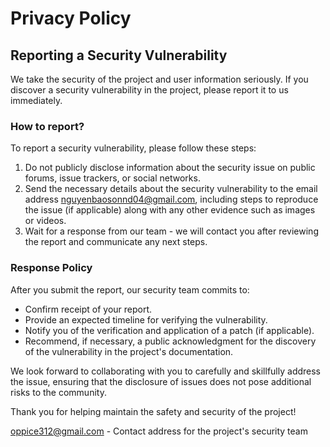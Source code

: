 # Privacy Policy

## Reporting a Security Vulnerability

We take the security of the project and user information seriously. If you discover a security vulnerability in the project, please report it to us immediately.

### How to report?

To report a security vulnerability, please follow these steps:

1. Do not publicly disclose information about the security issue on public forums, issue trackers, or social networks.
2. Send the necessary details about the security vulnerability to the email address nguyenbaosonnd04@gmail.com, including steps to reproduce the issue (if applicable) along with any other evidence such as images or videos.
3. Wait for a response from our team - we will contact you after reviewing the report and communicate any next steps.

### Response Policy

After you submit the report, our security team commits to:

- Confirm receipt of your report.
- Provide an expected timeline for verifying the vulnerability.
- Notify you of the verification and application of a patch (if applicable).
- Recommend, if necessary, a public acknowledgment for the discovery of the vulnerability in the project's documentation.

We look forward to collaborating with you to carefully and skillfully address the issue, ensuring that the disclosure of issues does not pose additional risks to the community.

Thank you for helping maintain the safety and security of the project!

oppice312@gmail.com - Contact address for the project's security team
